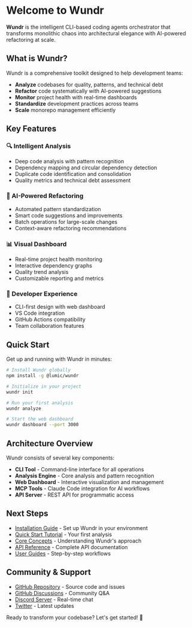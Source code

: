 # Welcome to Wundr

**Wundr** is the intelligent CLI-based coding agents orchestrator that transforms monolithic chaos
into architectural elegance with AI-powered refactoring at scale.

## What is Wundr?

Wundr is a comprehensive toolkit designed to help development teams:

- **Analyze** codebases for quality, patterns, and technical debt
- **Refactor** code systematically with AI-powered suggestions
- **Monitor** project health with real-time dashboards
- **Standardize** development practices across teams
- **Scale** monorepo management efficiently

## Key Features

### 🔍 Intelligent Analysis

- Deep code analysis with pattern recognition
- Dependency mapping and circular dependency detection
- Duplicate code identification and consolidation
- Quality metrics and technical debt assessment

### 🤖 AI-Powered Refactoring

- Automated pattern standardization
- Smart code suggestions and improvements
- Batch operations for large-scale changes
- Context-aware refactoring recommendations

### 📊 Visual Dashboard

- Real-time project health monitoring
- Interactive dependency graphs
- Quality trend analysis
- Customizable reporting and metrics

### 🔧 Developer Experience

- CLI-first design with web dashboard
- VS Code integration
- GitHub Actions compatibility
- Team collaboration features

## Quick Start

Get up and running with Wundr in minutes:

```bash
# Install Wundr globally
npm install -g @lumic/wundr

# Initialize in your project
wundr init

# Run your first analysis
wundr analyze

# Start the web dashboard
wundr dashboard --port 3000
```

## Architecture Overview

Wundr consists of several key components:

- **CLI Tool** - Command-line interface for all operations
- **Analysis Engine** - Core analysis and pattern recognition
- **Web Dashboard** - Interactive visualization and management
- **MCP Tools** - Claude Code integration for AI workflows
- **API Server** - REST API for programmatic access

## Next Steps

- [Installation Guide](./getting-started/installation) - Set up Wundr in your environment
- [Quick Start Tutorial](./getting-started/quick-start) - Your first analysis
- [Core Concepts](./concepts/analysis) - Understanding Wundr's approach
- [API Reference](/api) - Complete API documentation
- [User Guides](/guides) - Step-by-step workflows

## Community & Support

- [GitHub Repository](https://github.com/adapticai/wundr) - Source code and issues
- [GitHub Discussions](https://github.com/adapticai/wundr/discussions) - Community Q&A
- [Discord Server](https://discord.gg/wundr) - Real-time chat
- [Twitter](https://twitter.com/wundr_io) - Latest updates

Ready to transform your codebase? Let's get started! 🚀
